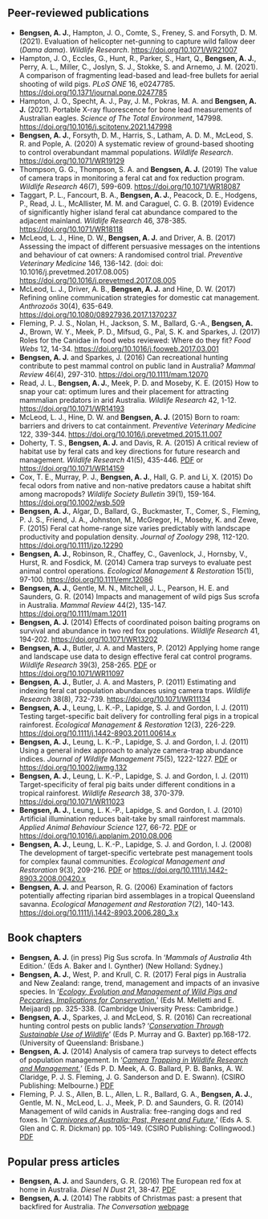 ## Peer-reviewed publications

-   **Bengsen, A. J.**, Hampton, J. O., Comte, S., Freney, S. and
    Forsyth, D. M. (2021). Evaluation of helicopter net-gunning to
    capture wild fallow deer (*Dama dama*). *Wildlife Research*.
    <https://doi.org/10.1071/WR21007>
-   Hampton, J. O., Eccles, G., Hunt, R., Parker, S., Hart, Q.,
    **Bengsen, A. J.**, Perry, A. L., Miller, C., Joslyn, S. J.,
    Stokke, S. and Arnemo, J. M. (2021). A comparison of fragmenting
    lead-based and lead-free bullets for aerial shooting of wild pigs.
    *PLoS ONE* 16, e0247785.
    <https://doi.org/10.1371/journal.pone.0247785>
-   Hampton, J. O., Specht, A. J., Pay, J. M., Pokras, M. A. and
    **Bengsen, A. J.** (2021). Portable X-ray fluorescence for bone lead
    measurements of Australian eagles. *Science of The Total
    Environment*, 147998.
    <https://doi.org/10.1016/j.scitotenv.2021.147998>
-   **Bengsen, A. J.**, Forsyth, D. M., Harris, S., Latham, A. D. M.,
    McLeod, S. R. and Pople, A. (2020) A systematic review of
    ground-based shooting to control overabundant mammal populations.
    *Wildlife Research*. <https://doi.org/10.1071/WR19129>
-   Thompson, G. G., Thompson, S. A. and **Bengsen, A. J.** (2019) The
    value of camera traps in monitoring a feral cat and fox reduction
    program. *Wildlife Research* 46(7), 599-609.
    <https://doi.org/10.1071/WR18087>
-   Taggart, P. L., Fancourt, B. A., **Bengsen, A. J.**, Peacock, D. E.,
    Hodgens, P., Read, J. L., McAllister, M. M. and Caraguel, C. G. B.
    (2019) Evidence of significantly higher island feral cat abundance
    compared to the adjacent mainland. *Wildlife Research* 46, 378-385.
    <https://doi.org/10.1071/WR18118>
-   McLeod, L. J., Hine, D. W., **Bengsen, A. J.** and Driver, A.
    B. (2017) Assessing the impact of different persuasive messages on
    the intentions and behaviour of cat owners: A randomised control
    trial. *Preventive Veterinary Medicine* 146, 136-142. (doi: doi:
    10.1016/j.prevetmed.2017.08.005)
    <https://doi.org/10.1016/j.prevetmed.2017.08.005>
-   McLeod, L. J., Driver, A. B., **Bengsen, A. J.** and Hine, D.
    W. (2017) Refining online communication strategies for domestic cat
    management. *Anthrozoös* 30(4), 635-649.
    <https://doi.org/10.1080/08927936.2017.1370237>
-   Fleming, P. J. S., Nolan, H., Jackson, S. M., Ballard, G.-A.,
    **Bengsen, A. J.**, Brown, W. Y., Meek, P. D., Mifsud, G., Pal, S.
    K. and Sparkes, J. (2017) Roles for the Canidae in food webs
    reviewed: Where do they fit? *Food Webs* 12, 14-34.
    <https://doi.org/10.1016/j.fooweb.2017.03.001>
-   **Bengsen, A. J.** and Sparkes, J. (2016) Can recreational hunting
    contribute to pest mammal control on public land in Australia?
    *Mammal Review* 46(4), 297-310. <https://doi.org/10.1111/mam.12070>
-   Read, J. L., **Bengsen, A. J.**, Meek, P. D. and Moseby, K.
    E. (2015) How to snap your cat: optimum lures and their placement
    for attracting mammalian predators in arid Australia. *Wildlife
    Research* 42, 1-12. <https://doi.org/10.1071/WR14193>
-   McLeod, L. J., Hine, D. W. and **Bengsen, A. J.** (2015) Born to
    roam: barriers and drivers to cat containment. *Preventive
    Veterinary Medicine* 122, 339-344.
    <https://doi.org/10.1016/j.prevetmed.2015.11.007>
-   Doherty, T. S., **Bengsen, A. J.** and Davis, R. A. (2015) A
    critical review of habitat use by feral cats and key directions for
    future research and management. *Wildlife Research* 41(5), 435-446.
    [PDF](https://ro.ecu.edu.au/cgi/viewcontent.cgi?referer=https://scholar.google.com/&httpsredir=1&article=1350&context=ecuworkspost2013)
    or <https://doi.org/10.1071/WR14159>
-   Cox, T. E., Murray, P. J., **Bengsen, A. J.**, Hall, G. P. and
    Li, X. (2015) Do fecal odors from native and non-native predators
    cause a habitat shift among macropods? *Wildlife Society Bulletin*
    39(1), 159-164. <https://doi.org/10.1002/wsb.509>
-   **Bengsen, A. J.**, Algar, D., Ballard, G., Buckmaster, T., Comer,
    S., Fleming, P. J. S., Friend, J. A., Johnston, M., McGregor, H.,
    Moseby, K. and Zewe, F. (2015) Feral cat home-range size varies
    predictably with landscape productivity and population density.
    *Journal of Zoology* 298, 112-120.
    <https://doi.org/10.1111/jzo.12290>
-   **Bengsen, A. J.**, Robinson, R., Chaffey, C., Gavenlock, J.,
    Hornsby, V., Hurst, R. and Fosdick, M. (2014) Camera trap surveys to
    evaluate pest animal control operations. *Ecological Management &
    Restoration* 15(1), 97-100. <https://doi.org/10.1111/emr.12086>
-   **Bengsen, A. J.**, Gentle, M. N., Mitchell, J. L., Pearson, H. E.
    and Saunders, G. R. (2014) Impacts and management of wild pigs Sus
    scrofa in Australia. *Mammal Review* 44(2), 135-147.
    <https://doi.org/10.1111/mam.12011>
-   **Bengsen, A. J.** (2014) Effects of coordinated poison baiting
    programs on survival and abundance in two red fox populations.
    *Wildlife Research* 41, 194-202. <https://doi.org/10.1071/WR13202>
-   **Bengsen, A. J.**, Butler, J. A. and Masters, P. (2012) Applying
    home range and landscape use data to design effective feral cat
    control programs. *Wildlife Research* 39(3), 258-265.
    [PDF](https://www.researchgate.net/profile/Andrew_Bengsen/publication/230563548_Applying_home-range_and_landscape-use_data_to_design_effective_feral-cat_control_programs/links/0912f50187c04dc4b2000000/Applying-home-range-and-landscape-use-data-to-design-effective-feral-cat-control-programs.pdf)
    or <https://doi.org/10.1071/WR11097>
-   **Bengsen, A. J.**, Butler, J. A. and Masters, P. (2011) Estimating
    and indexing feral cat population abundances using camera traps.
    *Wildlife Research* 38(8), 732-739.
    <https://doi.org/10.1071/WR11134>
-   **Bengsen, A. J.**, Leung, L. K.-P., Lapidge, S. J. and Gordon, I.
    J. (2011) Testing target-specific bait delivery for controlling
    feral pigs in a tropical rainforest. *Ecological Management &
    Restoration* 12(3), 226-229.
    <https://doi.org/10.1111/j.1442-8903.2011.00614.x>
-   **Bengsen, A. J.**, Leung, L. K.-P., Lapidge, S. J. and Gordon, I.
    J. (2011) Using a general index approach to analyze camera-trap
    abundance indices. *Journal of Wildlife Management* 75(5),
    1222-1227.
    [PDF](https://search.proquest.com/docview/919424978/fulltextPDF/D21AF78ACEF84347PQ/1?accountid=28297)
    or <https://doi.org/10.1002/jwmg.132>
-   **Bengsen, A. J.**, Leung, L. K.-P., Lapidge, S. J. and Gordon, I.
    J. (2011) Target-specificity of feral pig baits under different
    conditions in a tropical rainforest. *Wildlife Research* 38,
    370-379. <https://doi.org/10.1071/WR11023>
-   **Bengsen, A. J.**, Leung, L. K.-P., Lapidge, S. and Gordon, I.
    J. (2010) Artificial illumination reduces bait-take by small
    rainforest mammals. *Applied Animal Behaviour Science* 127, 66-72.
    [PDF](https://s3.amazonaws.com/academia.edu.documents/49908109/Artificial_illumination_reduces_bait-tak20161027-13702-he7s53.pdf?response-content-disposition=inline%3B%20filename%3DArtificial_illumination_reduces_bait-tak.pdf&X-Amz-Algorithm=AWS4-HMAC-SHA256&X-Amz-Credential=ASIATUSBJ6BAIWREH7BN%2F20200517%2Fus-east-1%2Fs3%2Faws4_request&X-Amz-Date=20200517T204100Z&X-Amz-Expires=3600&X-Amz-SignedHeaders=host&X-Amz-Security-Token=IQoJb3JpZ2luX2VjEH0aCXVzLWVhc3QtMSJIMEYCIQCWLhTuKyCrzkEnM3%2BlhTLU05XFCtzSqaoSdWJUPfqozwIhALVH4GvAp4oakjTQqBLMm30J4pRgJdMz5WpqEtR2QD7JKr0DCMX%2F%2F%2F%2F%2F%2F%2F%2F%2F%2FwEQABoMMjUwMzE4ODExMjAwIgwPNk7iNAPNKPqA0BUqkQM7HUPZUUpj234SH3dXDJz3uYo21HTkwzBO1d1sdDClief4I%2FvwRfSP5zKjG3aUdZ3SSQIFz8BnR%2B6Ej%2BlbJQKhX2HRE2dlaoq7jAIEXfKeC7oQK4ASprWX3jB%2F8iSfjyp7vpvIjAQMx2X72HHxFTj5bXpZ0yTMY4WQCih5EvJbdM6gCJlmWPu18u3IF2n7UEa%2Fgs0Rv%2Fez4xkkHbS%2FqW%2B%2BstuptkfO3x%2FI0KrFFf2BuUMg%2FWoIehABFZUZ%2FwJyvN%2FX%2BAaGsM2G2%2BUyF1H4q98tTQ4NBktBxvpAgJXbzu7Y65aZbCVLrYq%2BDH9KQNhSTk4YTeX%2BdvFsNXKHLgBWB%2Fyjw3ZiiIDi4Doq%2FFudIqgvYJNVVmR1WEETjPCgiPcah%2BR6MGp1bO%2BDNB3EH3vQU%2FgdZmLV5JE3XcZrFNfKoAqNBGQZDX%2FosJnBpRc8duXFOYbtfMdqQq5TupDsbHqO6kqtFfyLNbjeVKhF7wpR%2Bu31WpCBZVHwNi%2FbrhZ%2FbENYnqqaUxbUqAqXleJLxLgQo6OhPTCouIb2BTrqAWUQ3wrIV1I2ChMsRsojqCt8Rm16DCOGEoqgE9ceiJF6hJgP%2FOJ%2FQm28eQblktRBHpuywO8V1eMkbzHZQvpLJPPSjdxNixm2klAG0PBgFUkPmu5JH46n5Jvr416QqY%2F8W24MohmyGz8xMVZeAFonR4G22UfcixXYu7ArL7Jp6fI%2Br5oc4ejR4EcZZMPNLm8fOCvqDVD6QynoT7QYw0Go4KKLaEydJ77Kpdt0kjBggqgVfdUl3Y0n7RaaOdAaW3OGEduugb4P6h%2FLRdN%2BOOn36qPjwIOSE8zw%2B16YDjQc5QbKwyjbAtyYja1REw%3D%3D&X-Amz-Signature=cfb6d2c4b1771db61ae66f1c59cfdf28b63b6cf79f352c2f88f32c20cb4f3a5e)
    or <https://doi.org/10.1016/j.applanim.2010.08.006>
-   **Bengsen, A. J.**, Leung, L. K.-P., Lapidge, S. J. and Gordon, I.
    J. (2008) The development of target-specific vertebrate pest
    management tools for complex faunal communities. *Ecological
    Management and Restoration* 9(3), 209-216.
    [PDF](https://s3.amazonaws.com/academia.edu.documents/49908102/The_development_of_target-specific_verte20161027-13713-1d8s0y1.pdf?response-content-disposition=inline%3B%20filename%3DThe_development_of_target-specific_verte.pdf&X-Amz-Algorithm=AWS4-HMAC-SHA256&X-Amz-Credential=ASIATUSBJ6BAHFLXLZW7%2F20200517%2Fus-east-1%2Fs3%2Faws4_request&X-Amz-Date=20200517T204229Z&X-Amz-Expires=3600&X-Amz-SignedHeaders=host&X-Amz-Security-Token=IQoJb3JpZ2luX2VjEHwaCXVzLWVhc3QtMSJHMEUCIQCepPNK1AtBcnX65XPQI11ql8qXKxjZ%2Bq1VkHF7dE6C%2BgIgBoAJnDRMZOMuP9p1bJaXRMcTG9fj%2BI1Sra6aJ%2FUtXp0qvQMIxf%2F%2F%2F%2F%2F%2F%2F%2F%2F%2FARAAGgwyNTAzMTg4MTEyMDAiDJsHIsD1IuUM5xl8siqRA380VhMI8XfFyAE3Esr%2BOieVUOo%2FQVzcBr8Pgb89LZBGrfc%2FVbbuYR%2BH54KPafKjsqcHP%2ByX%2FL5ZdaEwYxE3to6IUqqNMha152EiE0fUJ7%2FMQ2r50SLMfS4Xvwge79bHPx2%2Bpy1BcEkgKSim77CXG5oXUEfnO2iTxtpp80VXuBwq0Bie75cTCbIO9EQs6BKzPjGUOUkxojkPM1CsjdJDv2l1vk%2BnsZDk2y5Ecf67KOhmIAMJUICGOaIA%2BWQF4swmhcWcJVYZEN%2Be%2Fec3TA044gUs%2F4OJMf36E7Urepv%2FeuyswWaJMr6%2BCzwC8HhmRjwueNAyNDFppRs7SGFqT3rUKOL1bAATkUSHgOYeQ%2FiG7D5vz3uI%2F0x64hy%2FmsSS1V1AIXcLTu1w6iDTcvEsBDSGnc6PF5c53d5xWyBqnbU5xVIziEOUQr5NGPFt1lifs32JVXRgTQQin8fRtLWuWe7c9%2F0M3%2FbbGOMYEo443LBxAH65yw1TXQ%2FVFVBzs%2FDigKV1Iu1%2Bg%2BdBMxa0PuoxUI4ukETCMNCuhvYFOusBem28FrNkY%2FTSGaOvR8Ir2sRunXLoWnrTZq1TCF4rLcb%2FDmPSQ7sO0a44jDriWB36Z1FNdji9SZgYNcIvaT%2Bv3m2ir6a7oU%2Fu%2BIRthBekpVsCZU9uHiB5VtZBsCeO8Bwi%2B6140Oehy%2F7klNOEPzwobdKWJHObxu8FqGqzwXAwuVIOqyxY2f5HkO1s%2FrORfUaX53fdoYdaiSAboUL9L92HGtIYzjFi6Pt2FZ9iB1WA9yIfJEYYyqH5iyvXVSkidKWVnyxjA7ISqC375gR4Q6I7zfKjB%2B6aZ%2BwlcQvTF7%2BA7KUrnSFrb72DSC19EQ%3D%3D&X-Amz-Signature=fd779c3fdfd37948f9444025bf4f1ff8f049410bc87c5f6322d029a0dcc56d80)
    or <https://doi.org/10.1111/j.1442-8903.2008.00420.x>
-   **Bengsen, A. J.** and Pearson, R. G. (2006) Examination of factors
    potentially affecting riparian bird assemblages in a tropical
    Queensland savanna. *Ecological Management and Restoration* 7(2),
    140-143. <https://doi.org/10.1111/j.1442-8903.2006.280_3.x>

## Book chapters

-   **Bengsen, A. J.** (in press) Pig Sus scrofa. In ‘*Mammals of
    Australia* 4th Edition.’ (Eds A. Baker and I. Gynther) (New Holland:
    Sydney.)
-   **Bengsen, A. J.**, West, P. and Krull, C. R. (2017) Feral pigs in
    Australia and New Zealand: range, trend, management and impacts of
    an invasive species. In ‘*[Ecology, Evolution and Management of Wild
    Pigs and Peccaries. Implications for
    Conservation.](https://www.cambridge.org/au/academic/subjects/life-sciences/ecology-and-conservation/ecology-conservation-and-management-wild-pigs-and-peccaries?format=HB)*’
    (Eds M. Melletti and E. Meijaard) pp. 325-338. (Cambridge University
    Press: Cambridge.)
-   **Bengsen, A. J.**, Sparkes, J. and McLeod, S. R. (2016) Can
    recreational hunting control pests on public lands? ‘*[Conservation
    Through Sustainable Use of
    Wildlife](https://ssaa.org.au/publications/advances-in-conservation-through-sustainable-use-of-wildlife)*’
    (Eds P. Murray and G. Baxter) pp.168-172. (University of Queensland:
    Brisbane.)
-   **Bengsen, A. J.** (2014) Analysis of camera trap surveys to detect
    effects of population management. In ‘*[Camera Trapping in Wildlife
    Research and Management.](https://www.publish.csiro.au/book/7150/)*’
    (Eds P. D. Meek, A. G. Ballard, P. B. Banks, A. W. Claridge, P.
    J. S. Fleming, J. G. Sanderson and D. E. Swann). (CSIRO Publishing:
    Melbourne.)
    [PDF](https://www.researchgate.net/profile/Andrew_Bengsen/publication/283506026_Analysis_of_camera_trap_surveys_to_detect_effects_of_population_management/links/563bf38408aec6f17dd4f1f3/Analysis-of-camera-trap-surveys-to-detect-effects-of-population-management.pdf)
-   Fleming, P. J. S., Allen, B. L., Allen, L. R., Ballard, G. A.,
    **Bengsen, A. J.**, Gentle, M. N., McLeod, L. J., Meek, P. D. and
    Saunders, G. R. (2014) Management of wild canids in Australia:
    free-ranging dogs and red foxes. In ‘*[Carnivores of Australia:
    Past, Present and
    Future.](https://www.publish.csiro.au/book/6708/)*’ (Eds A. S. Glen
    and C. R. Dickman) pp. 105-149. (CSIRO Publishing: Collingwood.)
    [PDF](https://www.researchgate.net/profile/Lee_Allen4/publication/272745692_Management_of_wild_canids_in_Australia_free-ranging_dogs_and_red_foxes/links/5570c84508ae2f213c2238eb/Management-of-wild-canids-in-Australia-free-ranging-dogs-and-red-foxes.pdf)

## Popular press articles

-   **Bengsen, A. J.** and Saunders, G. R. (2016) The European red fox
    at home in Australia. *Diesel N Dust* 21, 38-47.
    [PDF](https://www.researchgate.net/profile/Andrew_Bengsen/publication/306375054_The_European_Red_Fox_at_home_in_Australia/links/57bcd58c08aedf5f75eaa8bb/The-European-Red-Fox-at-home-in-Australia.pdf)
-   **Bengsen, A. J.** (2014) The rabbits of Christmas past: a present
    that backfired for Australia. *The Conversation*
    [webpage](https://theconversation.com/the-rabbits-of-christmas-past-a-present-that-backfired-for-australia-35544)
